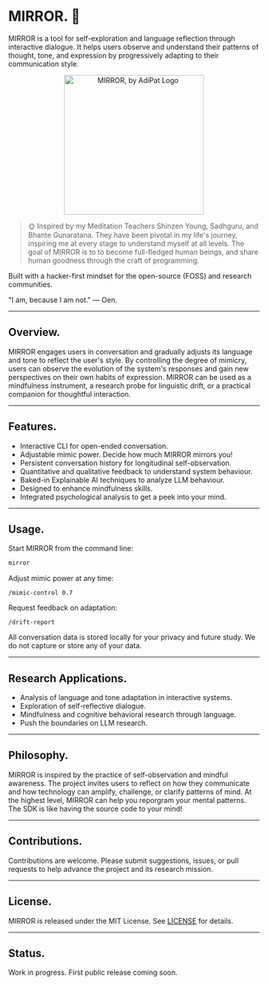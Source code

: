 # MIRROR. 👾

MIRROR is a tool for self-exploration and language reflection through interactive dialogue. It helps users observe and understand their patterns of thought, tone, and expression by progressively adapting to their communication style.

<p align="center"><img src="https://i.ibb.co/WpvpYVnT/mirror-logo.png" width="280" alt="MIRROR, by AdiPat Logo"></p>

> 🌞 Inspired by my Meditation Teachers Shinzen Young, Sadhguru, and Bhante Gunaratana. They have been pivotal in my life's journey, inspiring me at every stage to understand myself at all levels. The goal of MIRROR is to to become full-fledged human beings, and share human goodness through the craft of programming.

Built with a hacker-first mindset for the open-source (FOSS) and research communities.

"I am, because I am not." — Oen.

---

## Overview.

MIRROR engages users in conversation and gradually adjusts its language and tone to reflect the user's style. By controlling the degree of mimicry, users can observe the evolution of the system's responses and gain new perspectives on their own habits of expression. MIRROR can be used as a mindfulness instrument, a research probe for linguistic drift, or a practical companion for thoughtful interaction.

---

## Features.

- Interactive CLI for open-ended conversation.
- Adjustable mimic power. Decide how much MIRROR mirrors you!
- Persistent conversation history for longitudinal self-observation.
- Quantitative and qualitative feedback to understand system behaviour.
- Baked-in Explainable AI techniques to analyze LLM behaviour.
- Designed to enhance mindfulness skills.
- Integrated psychological analysis to get a peek into your mind.

---

## Usage.

Start MIRROR from the command line:

```bash
mirror
```

Adjust mimic power at any time:

```
/mimic-control 0.7
```

Request feedback on adaptation:

```
/drift-report
```

All conversation data is stored locally for your privacy and future study. We do not capture or store any of your data.

---

## Research Applications.

- Analysis of language and tone adaptation in interactive systems.
- Exploration of self-reflective dialogue.
- Mindfulness and cognitive behavioral research through language.
- Push the boundaries on LLM research.

---

## Philosophy.

MIRROR is inspired by the practice of self-observation and mindful awareness. The project invites users to reflect on how they communicate and how technology can amplify, challenge, or clarify patterns of mind. At the highest level, MIRROR can help you reporgram your mental patterns. The SDK is like having the source code to your mind!

---

## Contributions.

Contributions are welcome.
Please submit suggestions, issues, or pull requests to help advance the project and its research mission.

---

## License.

MIRROR is released under the MIT License.
See [LICENSE](LICENSE) for details.

---

## Status.

Work in progress.
First public release coming soon.

```

```
